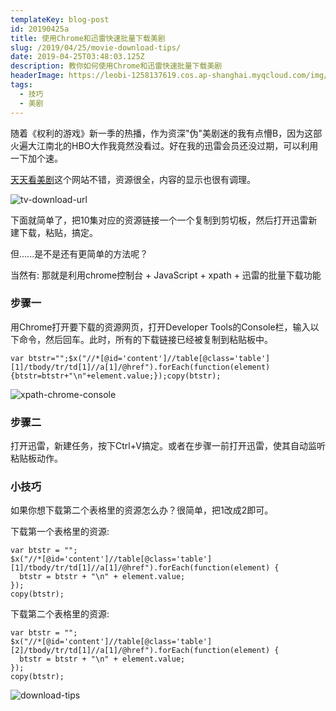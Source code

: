 ```yaml
---
templateKey: blog-post
id: 20190425a
title: 使用Chrome和迅雷快速批量下载美剧
slug: /2019/04/25/movie-download-tips/
date: 2019-04-25T03:48:03.125Z
description: 教你如何使用Chrome和迅雷快速批量下载美剧
headerImage: https://leobi-1258137619.cos.ap-shanghai.myqcloud.com/img/header-games-of-thrones.jpg
tags:
  - 技巧
  - 美剧
---
```


随着《权利的游戏》新一季的热播，作为资深"伪"美剧迷的我有点懵B，因为这部火遍大江南北的HBO大作我竟然没看过。好在我的迅雷会员还没过期，可以利用一下加个速。

[天天看美剧](http://www.msj1.com/)这个网站不错，资源很全，内容的显示也很有调理。

![tv-download-url](https://leobi-1258137619.cos.ap-shanghai.myqcloud.com/img/tv-download-urls.jpg)

下面就简单了，把10集对应的资源链接一个一个复制到剪切板，然后打开迅雷新建下载，粘贴，搞定。

但......是不是还有更简单的方法呢？

当然有: 那就是利用chrome控制台 + JavaScript + xpath + 迅雷的批量下载功能



### 步骤一
用Chrome打开要下载的资源网页，打开Developer Tools的Console栏，输入以下命令，然后回车。此时，所有的下载链接已经被复制到粘贴板中。

```
var btstr="";$x("//*[@id='content']//table[@class='table'][1]/tbody/tr/td[1]//a[1]/@href").forEach(function(element){btstr=btstr+"\n"+element.value;});copy(btstr);
```

![xpath-chrome-console](https://leobi-1258137619.cos.ap-shanghai.myqcloud.com/img/xpath-chrome-console.jpg)


### 步骤二
打开迅雷，新建任务，按下Ctrl+V搞定。或者在步骤一前打开迅雷，使其自动监听粘贴板动作。


### 小技巧
如果你想下载第二个表格里的资源怎么办？很简单，把1改成2即可。

下载第一个表格里的资源: 

```
var btstr = "";
$x("//*[@id='content']//table[@class='table'][1]/tbody/tr/td[1]//a[1]/@href").forEach(function(element) {
  btstr = btstr + "\n" + element.value;
});
copy(btstr);
```


下载第二个表格里的资源: 

```
var btstr = "";
$x("//*[@id='content']//table[@class='table'][2]/tbody/tr/td[1]//a[1]/@href").forEach(function(element) {
  btstr = btstr + "\n" + element.value;
});
copy(btstr);
```


![download-tips](https://leobi-1258137619.cos.ap-shanghai.myqcloud.com/img/download-tips.jpg)
